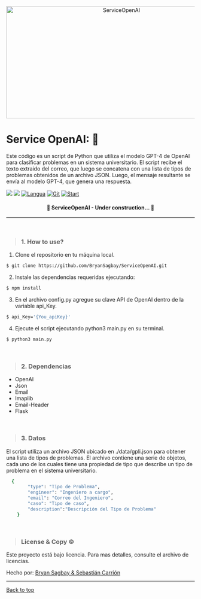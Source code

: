 <div align="center" id="top"> 
  <img src="https://i0.wp.com/imgs.hipertextual.com/wp-content/uploads/2022/07/openai.png?fit=1200%2C675&quality=50&strip=all&ssl=1"  height="300" width="600" alt="ServiceOpenAI" />
	
</div>

# Service OpenAI: 🚀 
Este código es un script de Python que utiliza el modelo GPT-4 de OpenAI para clasificar problemas en un sistema universitario. El script recibe el texto extraido del correo, que luego se concatena con una lista de tipos de problemas obtenidos de un archivo JSON. Luego, el mensaje resultante se envía al modelo GPT-4, que genera una respuesta.

[![](https://img.shields.io/badge/python-purple?logo=python)](https://img.shields.io/badge/python-purple?logo=python) [![](https://img.shields.io/badge/HTML5-brown?logo=html5)](https://img.shields.io/badge/html5-purple?logo=html5) [![Langua](https://img.shields.io/github/languages/count/BryanSagbay/ServiceOpenAI?color=c90e21 "Langua")](https://img.shields.io/github/languages/count/BryanSagbay/ServiceOpenAI?color=c90e21 "Langua") [![Git](https://img.shields.io/github/repo-size/bryansagbay/serviceopenai?color=56BEB8 "Gut")](https://img.shields.io/github/repo-size/bryansagbay/serviceopenai?color=56BEB8 "Gut") [![Start](https://img.shields.io/github/stars/bryansagbay/serviceopenaI?color=blue "Start")](https://img.shields.io/github/stars/bryansagbay/serviceopenaI?color=blue "Start") 

</p>

<h4 align="center"> 
	🚧  ServiceOpenAI - Under construction...  🚧
</h4> 

<hr> 

<br>

> ### 1. How to use?

1. Clone el repositorio en tu máquina local.
```bash
$ git clone https://github.com/BryanSagbay/ServiceOpenAI.git
```

2. Instale las dependencias requeridas ejecutando:
```bash
$ npm install
```

3. En el archivo config.py agregue su clave API de OpenAI dentro de la variable api_Key.
```bash
$ api_Key='{You_apiKey}'
```

4. Ejecute el script ejecutando python3 main.py en su terminal.
```bash
$ python3 main.py
``` 
<br>


> ### 2. Dependencias

- OpenAI
- Json
- Email
- Imaplib
- Email-Header
- Flask
<br>


> ###  3. Datos

El script utiliza un archivo JSON ubicado en ./data/gpli.json para obtener una lista de tipos de problemas. El archivo contiene una serie de objetos, cada uno de los cuales tiene una propiedad de tipo que describe un tipo de problema en el sistema universitario.

```bash
  {
        "type": "Tipo de Problema",
        "engineer": "Ingeniero a cargo",
        "email": "Correo del Ingeniero",
        "caso": "Tipo de caso",
        "description":"Descripción del Tipo de Problema"
    }
```

<br>


> ### License & Copy &copy;

Este proyecto está bajo licencia. Para mas detalles, consulte el archivo de licencias.


Hecho por: <a href="https://github.com/BryanSagbayt" target="_blank">Bryan Sagbay & Sebastián Carrión</a>


------------

<a href="#top">Back to top</a>
